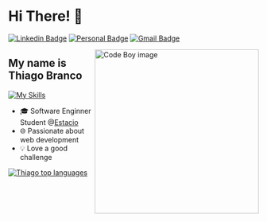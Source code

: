 <h1>Hi There! 👋</h1>

[![Linkedin Badge](https://img.shields.io/badge/-LinkedIn-6633cc?style=flat-square&logo=Linkedin&logoColor=white&link=//www.linkedin.com/in/thiago-branco-nf/)](//www.linkedin.com/in/thiago-branco-nf/)
[![Personal Badge](https://img.shields.io/badge/-Portfolio-6633cc?style=flat-square&logo=Me&logoColor=white&link=https://thiagobranconf.github.io/Portfolio-Thiago/)](https://thiagobranconf.github.io/Portfolio-Thiago/)
[![Gmail Badge](https://img.shields.io/badge/-Gmail-6633cc?style=flat-square&logo=Gmail&logoColor=white&link=mailto:thiagobranconf@gmail.com)](mailto:thiagobranconf@gmail.com)

<img align="right" alt="Code Boy image" src="./Coding.avif"  width="330px"/>

## My name is Thiago Branco
[![My Skills](https://skillicons.dev/icons?i=java,postgres,python,react,html,css,js)](#)
- 🎓 Software Enginner Student @[Estacio](https://estacio.br/)
- 🌐 Passionate about web development
- 💡 Love a good challenge

<div align="left">
  
[![Thiago top languages](https://github-readme-stats.vercel.app/api/top-langs/?username=thiagobranconf&theme=blue-white)](https://github.com/anuraghazra/github-readme-stats)

</div>
